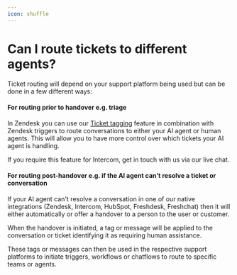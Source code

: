 ```yaml
---
icon: shuffle
---
```


# Can I route tickets to different agents?

Ticket routing will depend on your support platform being used but can be done in a few different ways:

#### For routing prior to handover e.g. triage

In Zendesk you can use our [Ticket tagging](../../features/channels/zendesk/zendesk-tagging.md) feature in combination with Zendesk triggers to route conversations to either your AI agent or human agents. This will allow you to have more control over which tickets your AI agent is handling.

If you require this feature for Intercom, get in touch with us via our live chat.

#### For routing post-handover e.g. if the AI agent can't resolve a ticket or conversation

If your AI agent can't resolve a conversation in one of our native integrations (Zendesk, Intercom, HubSpot, Freshdesk, Freshchat) then it will either automatically or offer a handover to a person to the user or customer.

When the handover is initiated, a tag or message will be applied to the conversation or ticket identifying it as requiring human assistance.

These tags or messages can then be used in the respective support platforms to initiate triggers, workflows or chatflows to route to specific teams or agents.
